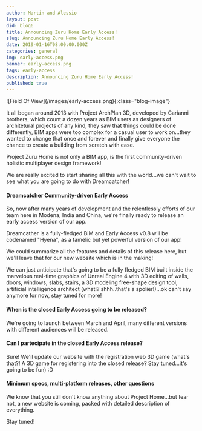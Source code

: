 ```yaml
---
author: Martin and Alessio
layout: post
did: blog6
title: Announcing Zuru Home Early Access!
slug: Announcing Zuru Home Early Access!
date: 2019-01-16T08:00:00.000Z
categories: general
img: early-access.png
banner: early-access.png
tags: early-access
description: Announcing Zuru Home Early Access!
published: true
---
```

<div markdown="1" class="blog-image-container">
![Field Of View](/images/early-access.png){:class="blog-image"}
</div>

It all began around 2013 with Project ArchPlan 3D, developed by Carianni brothers, which count a dozen years as BIM users as designers of architetural projects of any kind, they saw that things could be done differently, BIM apps were too complex for a casual user to work on...they wanted to change that once and forever and finally give everyone the chance to create a building from scratch with ease.

Project Zuru Home is not only a BIM app, is the first community-driven holistic multiplayer design framework!

We are really excited to start sharing all this with the world...we can't wait to see what you are going to do with Dreamcatcher!

#### Dreamcatcher Community-driven Early Access

So, now after many years of development and the relentlessly efforts of our team here in Modena, India and China, we're finally ready to release an early access version of our app.

Dreamcather is a fully-fledged BIM and Early Access v0.8 will be codenamed "Hyena", as a famelic but yet powerful version of our app!

We could summarize all the features and details of this release here, but we'll leave that for our new website which is in the making! 

We can just anticipate that's going to be a fully fledged BIM built inside the marvelous real-time graphics of Unreal Engine 4 with 3D editing of walls, doors, windows, slabs, stairs, a 3D modeling free-shape design tool, artificial intelligence architect (what!? shhh..that's a spolier!)...ok can't say anymore for now, stay tuned for more! 

#### When is the closed Early Access going to be released?

We're going to launch between March and April, many different versions with different audiences will be released.

#### Can I partecipate in the closed Early Access release?

Sure! We'll update our website with the registration web 3D game (what's that?! A 3D game for registering into the closed release? Stay tuned...it's going to be fun) :D

#### Minimum specs, multi-platform releases, other questions

We know that you still don't know anything about Project Home...but fear not, a new website is coming, packed with detailed description of everything. 

Stay tuned!
